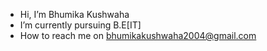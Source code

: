 -  Hi, I’m Bhumika Kushwaha
-  I’m currently pursuing B.E[IT]
-  How to reach me on bhumikakushwaha2004@gmail.com

<!---
bhumikak81/bhumikak81 is a ✨ special ✨ repository because its `README.md` (this file) appears on your GitHub profile.
You can click the Preview link to take a look at your changes.
--->
